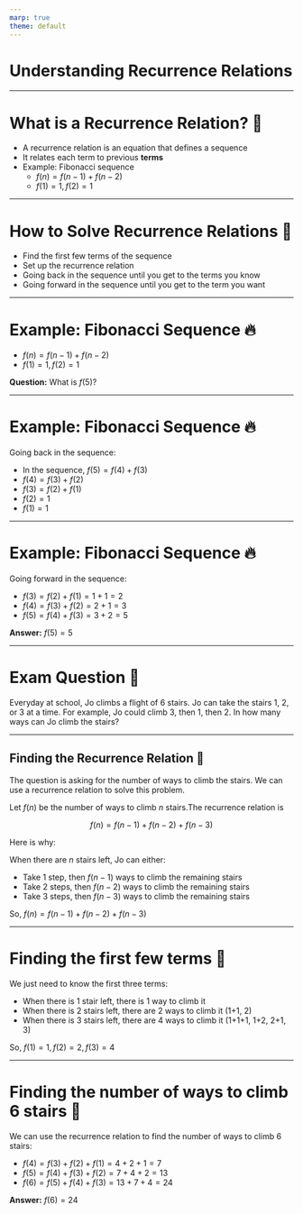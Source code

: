 ```yaml
---
marp: true
theme: default
---
```


# Understanding Recurrence Relations

---

# What is a Recurrence Relation? 🤔

- A recurrence relation is an equation that defines a sequence
- It relates each term to previous **terms**
- Example: Fibonacci sequence
  - $f(n) = f(n-1) + f(n-2)$
  - $f(1) = 1, f(2) = 1$

---

# How to Solve Recurrence Relations 🧠

- Find the first few terms of the sequence
- Set up the recurrence relation
- Going back in the sequence until you get to the terms you know
- Going forward in the sequence until you get to the term you want

---

# Example: Fibonacci Sequence 🔥

- $f(n) = f(n-1) + f(n-2)$
- $f(1) = 1, f(2) = 1$

**Question:** What is $f(5)$?

---

# Example: Fibonacci Sequence 🔥
Going back in the sequence:
- In the sequence, $f(5) = f(4) + f(3)$
- $f(4) = f(3) + f(2)$
- $f(3) = f(2) + f(1)$
- $f(2) = 1$
- $f(1) = 1$

---

# Example: Fibonacci Sequence 🔥

Going forward in the sequence:
- $f(3) = f(2) + f(1) = 1 + 1 = 2$
- $f(4) = f(3) + f(2) = 2 + 1 = 3$
- $f(5) = f(4) + f(3) = 3 + 2 = 5$

**Answer:** $f(5) = 5$

---

# Exam Question 📝

Everyday at school, Jo climbs a flight of $6$ stairs. Jo can take the stairs $1$, $2$, or $3$ at a time. For example, Jo could climb $3$, then $1$, then $2$. In how many ways can Jo climb the stairs?

---
## Finding the Recurrence Relation 📝

The question is asking for the number of ways to climb the stairs. We can use a recurrence relation to solve this problem.

Let $f(n)$ be the number of ways to climb $n$ stairs.The recurrence relation is 

$$f(n) = f(n-1) + f(n-2) + f(n-3)$$

Here is why: 

When there are $n$ stairs left, Jo can either:
- Take $1$ step, then $f(n-1)$ ways to climb the remaining stairs
- Take $2$ steps, then $f(n-2)$ ways to climb the remaining stairs
- Take $3$ steps, then $f(n-3)$ ways to climb the remaining stairs

So, $f(n) = f(n-1) + f(n-2) + f(n-3)$

---

# Finding the first few terms 📝


We just need to know the first three terms:
- When there is $1$ stair left, there is $1$ way to climb it
- When there is $2$ stairs left, there are $2$ ways to climb it (1+1, 2)
- When there is $3$ stairs left, there are $4$ ways to climb it (1+1+1, 1+2, 2+1, 3)

So, $f(1) = 1, f(2) = 2, f(3) = 4$

---

# Finding the number of ways to climb $6$ stairs 📝


We can use the recurrence relation to find the number of ways to climb $6$ stairs:
- $f(4) = f(3) + f(2) + f(1) = 4 + 2 + 1 = 7$
- $f(5) = f(4) + f(3) + f(2) = 7 + 4 + 2 = 13$
- $f(6) = f(5) + f(4) + f(3) = 13 + 7 + 4 = 24$

**Answer:** $f(6) = 24$






